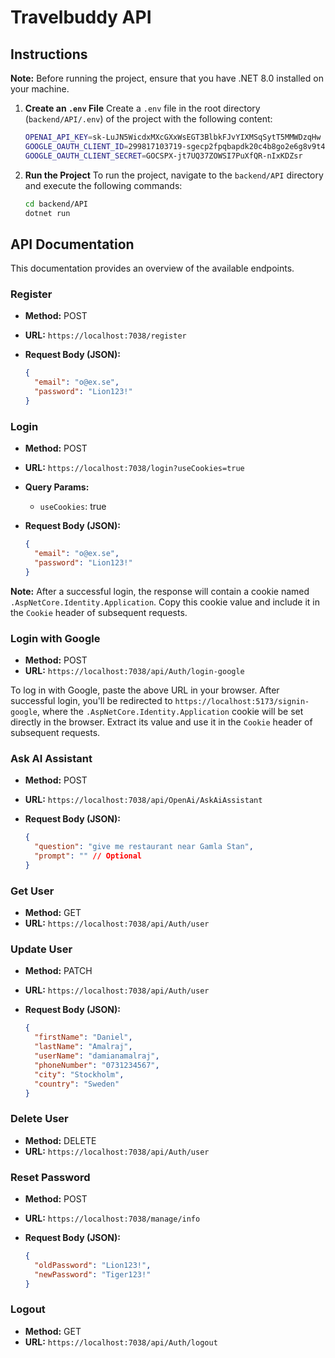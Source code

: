 # Travelbuddy API

## Instructions

**Note:** Before running the project, ensure that you have .NET 8.0 installed on your machine.

1. **Create an `.env` File**
   Create a `.env` file in the root directory (`backend/API/.env`) of the project with the following content:

   ```bash
   OPENAI_API_KEY=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
   GOOGLE_OAUTH_CLIENT_ID=299817103719-sgecp2fpqbapdk20c4b8go2e6g8v9t4f.apps.googleusercontent.com
   GOOGLE_OAUTH_CLIENT_SECRET=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
   ```

2. **Run the Project**
   To run the project, navigate to the `backend/API` directory and execute the following commands:

   ```bash
   cd backend/API
   dotnet run
   ```

## API Documentation

This documentation provides an overview of the available endpoints.

### Register

- **Method:** POST
- **URL:** `https://localhost:7038/register`
- **Request Body (JSON):**

  ```json
  {
    "email": "o@ex.se",
    "password": "Lion123!"
  }
  ```

### Login

- **Method:** POST
- **URL:** `https://localhost:7038/login?useCookies=true`
- **Query Params:**

  - `useCookies`: true

- **Request Body (JSON):**

  ```json
  {
    "email": "o@ex.se",
    "password": "Lion123!"
  }
  ```

**Note:** After a successful login, the response will contain a cookie named `.AspNetCore.Identity.Application`. Copy this cookie value and include it in the `Cookie` header of subsequent requests.

### Login with Google

- **Method:** POST
- **URL:** `https://localhost:7038/api/Auth/login-google`

To log in with Google, paste the above URL in your browser.
After successful login, you'll be redirected to `https://localhost:5173/signin-google`, where the `.AspNetCore.Identity.Application` cookie will be set directly in the browser. Extract its value and use it in the `Cookie` header of subsequent requests.

### Ask AI Assistant

- **Method:** POST
- **URL:** `https://localhost:7038/api/OpenAi/AskAiAssistant`
- **Request Body (JSON):**

  ```json
  {
    "question": "give me restaurant near Gamla Stan",
    "prompt": "" // Optional
  }
  ```

### Get User

- **Method:** GET
- **URL:** `https://localhost:7038/api/Auth/user`

### Update User

- **Method:** PATCH
- **URL:** `https://localhost:7038/api/Auth/user`
- **Request Body (JSON):**

  ```json
  {
    "firstName": "Daniel",
    "lastName": "Amalraj",
    "userName": "damianamalraj",
    "phoneNumber": "0731234567",
    "city": "Stockholm",
    "country": "Sweden"
  }
  ```

### Delete User

- **Method:** DELETE
- **URL:** `https://localhost:7038/api/Auth/user`

### Reset Password

- **Method:** POST
- **URL:** `https://localhost:7038/manage/info`
- **Request Body (JSON):**

  ```json
  {
    "oldPassword": "Lion123!",
    "newPassword": "Tiger123!"
  }
  ```

### Logout

- **Method:** GET
- **URL:** `https://localhost:7038/api/Auth/logout`
